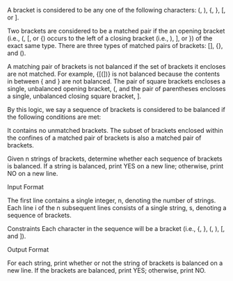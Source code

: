 A bracket is considered to be any one of the following characters: (, ), {, }, [, or ].

Two brackets are considered to be a matched pair if the an opening bracket (i.e., (, [, or {) occurs to the left of a closing bracket (i.e., ), ], or }) of the exact same type. There are three types of matched pairs of brackets: [], {}, and ().

A matching pair of brackets is not balanced if the set of brackets it encloses are not matched. For example, {[(])} is not balanced because the contents in between { and } are not balanced. The pair of square brackets encloses a single, unbalanced opening bracket, (, and the pair of parentheses encloses a single, unbalanced closing square bracket, ].

By this logic, we say a sequence of brackets is considered to be balanced if the following conditions are met:

It contains no unmatched brackets.
The subset of brackets enclosed within the confines of a matched pair of brackets is also a matched pair of brackets.

Given n strings of brackets, determine whether each sequence of brackets is balanced. If a string is balanced, print YES on a new line; otherwise, print NO on a new line.

Input Format

The first line contains a single integer, n, denoting the number of strings. 
Each line i of the n subsequent lines consists of a single string, s, denoting a sequence of brackets.

Constraints
Each character in the sequence will be a bracket (i.e., {, }, (, ), [, and ]).

Output Format

For each string, print whether or not the string of brackets is balanced on a new line. If the brackets are balanced, print YES; otherwise, print NO.